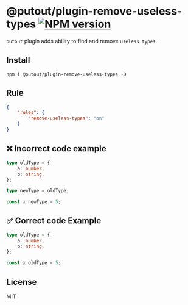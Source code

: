 # @putout/plugin-remove-useless-types [![NPM version][NPMIMGURL]][NPMURL]

[NPMIMGURL]: https://img.shields.io/npm/v/@putout/plugin-remove-useless-types.svg?style=flat&longCache=true
[NPMURL]: https://npmjs.org/package/@putout/plugin-remove-useless-types "npm"

`putout` plugin adds ability to find and remove `useless types`.

## Install

```
npm i @putout/plugin-remove-useless-types -D
```

## Rule

```json
{
    "rules": {
        "remove-useless-types": "on"
    }
}
```

## ❌ Incorrect code example

```ts
type oldType = {
    a: number,
    b: string,
};

type newType = oldType;

const x:newType = 5;
```

## ✅ Correct code Example

```ts
type oldType = {
    a: number,
    b: string,
};

const x:oldType = 5;
```

## License

MIT
